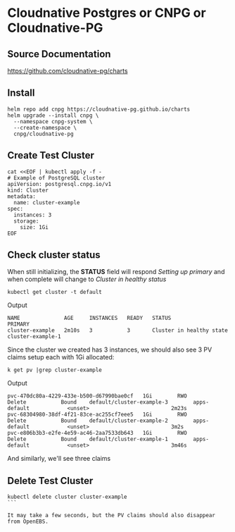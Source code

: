 # Cloudnative Postgres or CNPG or Cloudnative-PG

## Source Documentation
https://github.com/cloudnative-pg/charts

## Install
```
helm repo add cnpg https://cloudnative-pg.github.io/charts
helm upgrade --install cnpg \
  --namespace cnpg-system \
  --create-namespace \
  cnpg/cloudnative-pg
```

## Create Test Cluster
```
cat <<EOF | kubectl apply -f -
# Example of PostgreSQL cluster
apiVersion: postgresql.cnpg.io/v1
kind: Cluster
metadata:
  name: cluster-example
spec:
  instances: 3
  storage:
    size: 1Gi
EOF
```

## Check cluster status
When still initializing, the **STATUS** field will respond *Setting up primary* and when complete will change to *Cluster in healthy status*

```
kubectl get cluster -t default
```

Output

```
NAME              AGE     INSTANCES   READY   STATUS                     PRIMARY
cluster-example   2m10s   3           3       Cluster in healthy state   cluster-example-1
```

Since the cluster we created has 3 instances, we should also see 3 PV claims setup each with 1Gi allocated:

```
k get pv |grep cluster-example
```

Output
```
pvc-470dc80a-4229-433e-b500-d67990bae0cf   1Gi        RWO            Delete           Bound    default/cluster-example-3        apps-default            <unset>                          2m23s
pvc-68304980-38df-4f21-83ce-ac255cf7eee5   1Gi        RWO            Delete           Bound    default/cluster-example-2        apps-default            <unset>                          3m2s
pvc-e806b3b3-e2fe-4e59-ac46-2aa7533db643   1Gi        RWO            Delete           Bound    default/cluster-example-1        apps-default            <unset>                          3m46s
```

And similarly, we'll see three claims

## Delete Test Cluster

````
kubectl delete cluster cluster-example
```

It may take a few seconds, but the PV claims should also disappear from OpenEBS.
